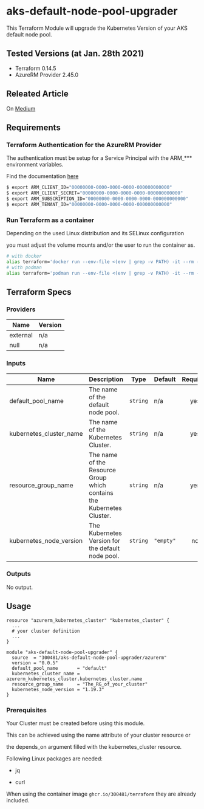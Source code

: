 # aks-default-node-pool-upgrader

This Terraform Module will upgrade the Kubernetes Version of your AKS default node pool.

## Tested Versions (at Jan. 28th 2021)

* Terraform 0.14.5
* AzureRM Provider 2.45.0

## Releated Article

On [Medium](https://dennis-riemenschneider.medium.com/how-to-upgrade-the-kubernetes-version-of-your-aks-default-node-pool-with-terraform-b7311d76041b)

## Requirements

### Terraform Authentication for the AzureRM Provider

The authentication must be setup for a Service Principal with the ARM_*** environment variables.

Find the documentation [here](https://registry.terraform.io/providers/hashicorp/azurerm/latest/docs/guides/service_principal_client_secret)

```bash
$ export ARM_CLIENT_ID="00000000-0000-0000-0000-000000000000"
$ export ARM_CLIENT_SECRET="00000000-0000-0000-0000-000000000000"
$ export ARM_SUBSCRIPTION_ID="00000000-0000-0000-0000-000000000000"
$ export ARM_TENANT_ID="00000000-0000-0000-0000-000000000000"
```

### Run Terraform as a container

Depending on the used Linux distribution and its SELinux configuration

you must adjust the volume mounts and/or the user to run the container as.

```bash
# with docker
alias terraform='docker run --env-file <(env | grep -v PATH) -it --rm -v $PWD:$PWD:rw,Z -w $PWD ghcr.io/300481/terraform:0.14.5'
# with podman
alias terraform='podman run --env-file <(env | grep -v PATH) -it --rm -v $PWD:$PWD:rw,Z -w $PWD ghcr.io/300481/terraform:0.14.5'
```

## Terraform Specs

### Providers

| Name | Version |
|------|---------|
| external | n/a |
| null | n/a |

### Inputs

| Name | Description | Type | Default | Required |
|------|-------------|------|---------|:--------:|
| default\_pool\_name | The name of the default node pool. | `string` | n/a | yes |
| kubernetes\_cluster\_name | The name of the Kubernetes Cluster. | `string` | n/a | yes |
| resource\_group\_name | The name of the Resource Group which contains the Kubernetes Cluster. | `string` | n/a | yes |
| kubernetes\_node\_version | The Kubernetes Version for the default node pool. | `string` | `"empty"` | no |

### Outputs

No output.

## Usage

```
resource "azurerm_kubernetes_cluster" "kubernetes_cluster" {
  ...
  # your cluster definition
  ...
}

module "aks-default-node-pool-upgrader" {
  source  = "300481/aks-default-node-pool-upgrader/azurerm"
  version = "0.0.5"
  default_pool_name       = "default"
  kubernetes_cluster_name = azurerm_kubernetes_cluster.kubernetes_cluster.name
  resource_group_name     = "The_RG_of_your_cluster"
  kubernetes_node_version = "1.19.3"
}
```

### Prerequisites

Your Cluster must be created before using this module.

This can be achieved using the name attribute of your cluster resource or

the depends_on argument filled with the kubernetes_cluster resource.

Following Linux packages are needed:

* jq

* curl

When using the container image `ghcr.io/300481/terraform` they are already included.

